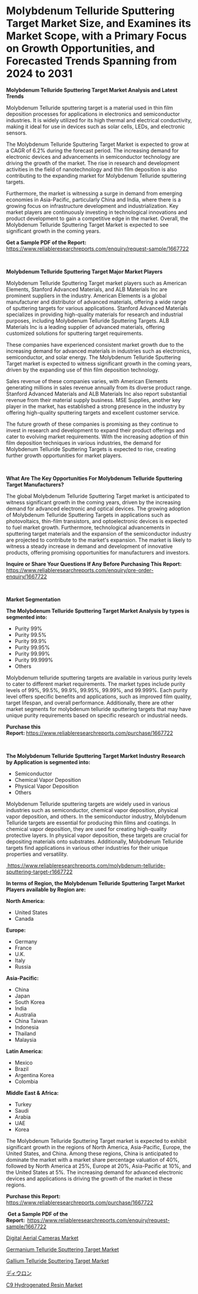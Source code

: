<p><h1>Molybdenum Telluride Sputtering Target Market Size, and Examines its Market Scope, with a Primary Focus on Growth Opportunities, and Forecasted Trends Spanning from 2024 to 2031</h1></p><p><strong>Molybdenum Telluride Sputtering Target Market Analysis and Latest Trends</strong></p>
<p><p>Molybdenum Telluride sputtering target is a material used in thin film deposition processes for applications in electronics and semiconductor industries. It is widely utilized for its high thermal and electrical conductivity, making it ideal for use in devices such as solar cells, LEDs, and electronic sensors.</p><p>The Molybdenum Telluride Sputtering Target Market is expected to grow at a CAGR of 6.2% during the forecast period. The increasing demand for electronic devices and advancements in semiconductor technology are driving the growth of the market. The rise in research and development activities in the field of nanotechnology and thin film deposition is also contributing to the expanding market for Molybdenum Telluride sputtering targets.</p><p>Furthermore, the market is witnessing a surge in demand from emerging economies in Asia-Pacific, particularly China and India, where there is a growing focus on infrastructure development and industrialization. Key market players are continuously investing in technological innovations and product development to gain a competitive edge in the market. Overall, the Molybdenum Telluride Sputtering Target Market is expected to see significant growth in the coming years.</p></p>
<p><strong>Get a Sample PDF of the Report:&nbsp;</strong> <a href="https://www.reliableresearchreports.com/enquiry/request-sample/1667722">https://www.reliableresearchreports.com/enquiry/request-sample/1667722</a></p>
<p>&nbsp;</p>
<p><strong>Molybdenum Telluride Sputtering Target Major Market Players</strong></p>
<p><p>Molybdenum Telluride Sputtering Target market players such as American Elements, Stanford Advanced Materials, and ALB Materials Inc are prominent suppliers in the industry. American Elements is a global manufacturer and distributor of advanced materials, offering a wide range of sputtering targets for various applications. Stanford Advanced Materials specializes in providing high-quality materials for research and industrial purposes, including Molybdenum Telluride Sputtering Targets. ALB Materials Inc is a leading supplier of advanced materials, offering customized solutions for sputtering target requirements.</p><p>These companies have experienced consistent market growth due to the increasing demand for advanced materials in industries such as electronics, semiconductor, and solar energy. The Molybdenum Telluride Sputtering Target market is expected to witness significant growth in the coming years, driven by the expanding use of thin film deposition technology.</p><p>Sales revenue of these companies varies, with American Elements generating millions in sales revenue annually from its diverse product range. Stanford Advanced Materials and ALB Materials Inc also report substantial revenue from their material supply business. MSE Supplies, another key player in the market, has established a strong presence in the industry by offering high-quality sputtering targets and excellent customer service.</p><p>The future growth of these companies is promising as they continue to invest in research and development to expand their product offerings and cater to evolving market requirements. With the increasing adoption of thin film deposition techniques in various industries, the demand for Molybdenum Telluride Sputtering Targets is expected to rise, creating further growth opportunities for market players.</p></p>
<p>&nbsp;</p>
<p><strong>What Are The Key Opportunities For Molybdenum Telluride Sputtering Target Manufacturers?</strong></p>
<p><p>The global Molybdenum Telluride Sputtering Target market is anticipated to witness significant growth in the coming years, driven by the increasing demand for advanced electronic and optical devices. The growing adoption of Molybdenum Telluride Sputtering Targets in applications such as photovoltaics, thin-film transistors, and optoelectronic devices is expected to fuel market growth. Furthermore, technological advancements in sputtering target materials and the expansion of the semiconductor industry are projected to contribute to the market's expansion. The market is likely to witness a steady increase in demand and development of innovative products, offering promising opportunities for manufacturers and investors.</p></p>
<p><strong>Inquire or Share Your Questions If Any Before Purchasing This Report:</strong> <a href="https://www.reliableresearchreports.com/enquiry/pre-order-enquiry/1667722">https://www.reliableresearchreports.com/enquiry/pre-order-enquiry/1667722</a></p>
<p>&nbsp;</p>
<p><strong>Market Segmentation</strong></p>
<p><strong>The Molybdenum Telluride Sputtering Target Market Analysis by types is segmented into:</strong></p>
<p><ul><li>Purity 99%</li><li>Purity 99.5%</li><li>Purity 99.9%</li><li>Purity 99.95%</li><li>Purity 99.99%</li><li>Purity 99.999%</li><li>Others</li></ul></p>
<p><p>Molybdenum telluride sputtering targets are available in various purity levels to cater to different market requirements. The market types include purity levels of 99%, 99.5%, 99.9%, 99.95%, 99.99%, and 99.999%. Each purity level offers specific benefits and applications, such as improved film quality, target lifespan, and overall performance. Additionally, there are other market segments for molybdenum telluride sputtering targets that may have unique purity requirements based on specific research or industrial needs.</p></p>
<p><strong>Purchase this Report:&nbsp;</strong><a href="https://www.reliableresearchreports.com/purchase/1667722">https://www.reliableresearchreports.com/purchase/1667722</a></p>
<p>&nbsp;</p>
<p><strong>The Molybdenum Telluride Sputtering Target Market Industry Research by Application is segmented into:</strong></p>
<p><ul><li>Semiconductor</li><li>Chemical Vapor Deposition</li><li>Physical Vapor Deposition</li><li>Others</li></ul></p>
<p><p>Molybdenum Telluride sputtering targets are widely used in various industries such as semiconductor, chemical vapor deposition, physical vapor deposition, and others. In the semiconductor industry, Molybdenum Telluride targets are essential for producing thin films and coatings. In chemical vapor deposition, they are used for creating high-quality protective layers. In physical vapor deposition, these targets are crucial for depositing materials onto substrates. Additionally, Molybdenum Telluride targets find applications in various other industries for their unique properties and versatility.</p></p>
<p><a href="https://www.reliableresearchreports.com/molybdenum-telluride-sputtering-target-r1667722">&nbsp;https://www.reliableresearchreports.com/molybdenum-telluride-sputtering-target-r1667722</a></p>
<p><strong>In terms of Region, the Molybdenum Telluride Sputtering Target Market Players available by Region are:</strong></p>
<p>
    <p> <strong> North America: </strong>
        <ul>
            <li>United States</li>
            <li>Canada</li>
        </ul>
        </p> 
    <p> <strong> Europe: </strong>
        <ul>
            <li>Germany</li>
            <li>France</li>
            <li>U.K.</li>
            <li>Italy</li>
            <li>Russia</li>
        </ul>
        </p> 
    <p> <strong> Asia-Pacific: </strong>
        <ul>
            <li>China</li>
            <li>Japan</li>
            <li>South Korea</li>
            <li>India</li>
            <li>Australia</li>
            <li>China Taiwan</li>
            <li>Indonesia</li>
            <li>Thailand</li>
            <li>Malaysia</li>
        </ul>
        </p> 
    <p> <strong> Latin America: </strong>
        <ul>
            <li>Mexico</li>
            <li>Brazil</li>
            <li>Argentina Korea</li>
            <li>Colombia</li>
        </ul>
        </p> 
    <p> <strong> Middle East & Africa: </strong>
        <ul>
            <li>Turkey</li>
            <li>Saudi</li>
            <li>Arabia</li>
            <li>UAE</li>
            <li>Korea</li>
        </ul>
    </p>
    </p>
<p><p>The Molybdenum Telluride Sputtering Target market is expected to exhibit significant growth in the regions of North America, Asia-Pacific, Europe, the United States, and China. Among these regions, China is anticipated to dominate the market with a market share percentage valuation of 40%, followed by North America at 25%, Europe at 20%, Asia-Pacific at 10%, and the United States at 5%. The increasing demand for advanced electronic devices and applications is driving the growth of the market in these regions.</p></p>
<p><strong>Purchase this Report: </strong><a href="https://www.reliableresearchreports.com/purchase/1667722">https://www.reliableresearchreports.com/purchase/1667722</a></p>
<p>&nbsp;<strong>Get a Sample PDF of the Report:&nbsp;&nbsp;</strong><a href="https://www.reliableresearchreports.com/enquiry/request-sample/1667722">https://www.reliableresearchreports.com/enquiry/request-sample/1667722</a></p>
<p><strong></strong></p>
<p><p><a href="https://www.linkedin.com/pulse/digital-aerial-cameras-market-comprehensive-assessment-type-schae">Digital Aerial Cameras Market</a></p><p><a href="https://github.com/Glendatilghmankmgz0rbhwpy/Market-Research-Report-List-2/blob/main/germanium-telluride-sputtering-target-market.md">Germanium Telluride Sputtering Target Market</a></p><p><a href="https://github.com/dx0328/Market-Research-Report-List-2/blob/main/gallium-telluride-sputtering-target-market.md">Gallium Telluride Sputtering Target Market</a></p><p><a href="https://github.com/mm14022023/Market-Research-Report-List-1/blob/main/687516657181.md">ディウロン</a></p><p><a href="https://issuu.com/reportprime-2/docs/c9-hydrogenated-resin-market-size-2030.pptx">C9 Hydrogenated Resin Market</a></p></p>